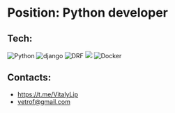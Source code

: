 
# Position: Python developer

## Tech:
![Python](https://img.shields.io/badge/-python-454443?style=for-the-badge&logo=python)
![django](https://img.shields.io/badge/-django-454443?style=for-the-badge&logo=django)
![DRF](https://img.shields.io/badge/-DRF-454443?style=for-the-badge&logo=DRF)
![](https://img.shields.io/badge/--454443?style=for-the-badge&logo=)
![Docker](https://img.shields.io/badge/-Docker-454443?style=for-the-badge&logo=Docker)




## Contacts:
- https://t.me/VitalyLip
- vetrof@gmail.com

<!-- [![OK-WEBDEV's GitHub stats](https://github-readme-stats.vercel.app/api?username=ok-webdev)](https://github.com/anuraghazra/github-readme-stats)


[![Top Langs](https://github-readme-stats.vercel.app/api/top-langs/?username=ok-webdev&show_icons=true&theme=tokyonight&layout=compact)](https://github.com/anuraghazra/github-readme-stats) -->



<!--
**vetrof/vetrof** is a ✨ _special_ ✨ repository because its `README.md` (this file) appears on your GitHub profile.

Here are some ideas to get you started:

- 🔭 I’m currently working on ...
- 🌱 I’m currently learning ...
- 👯 I’m looking to collaborate on ...
- 🤔 I’m looking for help with ...
- 💬 Ask me about ...
- 📫 How to reach me: ...
- 😄 Pronouns: ...
- ⚡ Fun fact: ...
-->
